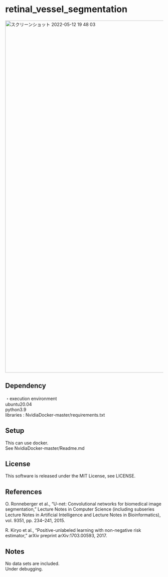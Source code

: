 # retinal_vessel_segmentation
<img width="1121" alt="スクリーンショット 2022-05-12 19 48 03" src="https://user-images.githubusercontent.com/81740811/168055985-816519cb-f3da-4bf9-a0ac-12196718b9f1.png">

## Dependency
・execution environment  
ubuntu20.04  
python3.9  
libraries : NvidiaDocker-master/requirements.txt

## Setup
This can use docker.  
See NvidiaDocker-master/Readme.md

## License
This software is released under the MIT License, see LICENSE.

## References
O. Ronneberger et al., “U-net: Convolutional networks for biomedical image
segmentation,” Lecture Notes in Computer Science (including subseries Lecture
Notes in Artiﬁcial Intelligence and Lecture Notes in Bioinformatics), vol. 9351,
pp. 234–241, 2015.  
  
R. Kiryo et al., “Positive-unlabeled learning with non-negative risk estimator,”
arXiv preprint arXiv:1703.00593, 2017.  


## Notes
No data sets are included.   
Under debugging.  


